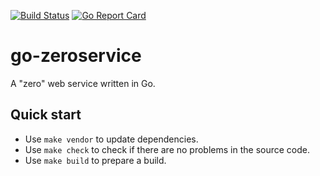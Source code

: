 [![Build Status](https://travis-ci.org/rumyantseva/go-zeroservice.svg?branch=master)](https://travis-ci.org/rumyantseva/go-zeroservice)
[![Go Report Card](https://goreportcard.com/badge/github.com/rumyantseva/go-zeroservice)](https://goreportcard.com/report/github.com/rumyantseva/go-zeroservice)

# go-zeroservice

A "zero" web service written in Go.

## Quick start

- Use `make vendor` to update dependencies.
- Use `make check` to check if there are no problems in the source code.
- Use `make build` to prepare a build.
